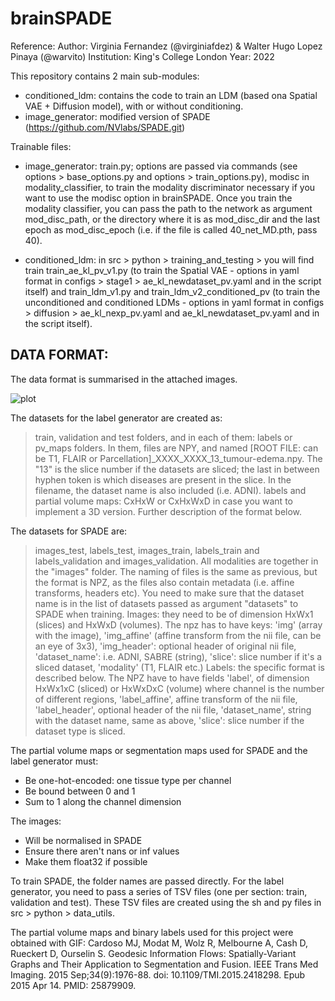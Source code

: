 # brainSPADE
Reference:
Author: Virginia Fernandez (@virginiafdez) & Walter Hugo Lopez Pinaya (@warvito)
Institution: King's College London
Year: 2022

This repository contains 2 main sub-modules:
- conditioned_ldm: contains the code to train an LDM (based ona Spatial VAE + Diffusion model), with or without conditioning.
- image_generator: modified version of SPADE (https://github.com/NVlabs/SPADE.git)

Trainable files:
- image_generator: train.py; options are passed via commands (see options > base_options.py and options > train_options.py),
modisc in modality_classifier, to train the modality discriminator necessary if you want to use the modisc option in
brainSPADE. Once you train the modality classifier, you can pass the path to the network as argument mod_disc_path,
or the directory where it is as mod_disc_dir and the last epoch as mod_disc_epoch (i.e. if the file is called 40_net_MD.pth,
pass 40).

- conditioned_ldm: in src > python > training_and_testing > you will find train train_ae_kl_pv_v1.py (to train the Spatial
VAE - options in yaml format in configs > stage1 > ae_kl_newdataset_pv.yaml and in the script itself) and
train_ldm_v1.py and train_ldm_v2_conditioned_pv (to train the unconditioned and conditioned LDMs - options in yaml format
in configs > diffusion > ae_kl_nexp_pv.yaml and ae_kl_newdataset_pv.yaml and in the script itself).


## DATA FORMAT:

The data format is summarised in the attached images.

![plot](/home/vf19/Documents/JOURNAL2022/data_format_label_ge.png)

The datasets for the label generator are created as:
> train, validation and test folders, and in each of them: labels or pv_maps folders. In them, files are NPY,
and named [ROOT FILE: can be T1, FLAIR or Parcellation]_XXXX_XXXX_13_tumour-edema.npy. The "13" is the slice number
if the datasets are sliced; the last in between hyphen token is which diseases are present in the slice. In the filename,
the dataset name is also included (i.e. ADNI).
> labels and partial volume maps: CxHxW or CxHxWxD in case you want to implement a 3D version. Further description
of the format below.

The datasets for SPADE are:
> images_test, labels_test, images_train, labels_train and labels_validation and images_validation. All modalities are
together in the "images" folder. The naming of files is the same as previous, but the format is NPZ, as the files
also contain metadata (i.e. affine transforms, headers etc). You need to make sure that the dataset name is in the
list of datasets passed as argument "datasets" to SPADE when training.
> Images: they need to be of dimension HxWx1 (slices) and HxWxD (volumes). The npz has to have keys: 'img' (array with the image),
'img_affine' (affine transform from the nii file, can be an eye of 3x3), 'img_header': optional header of original nii file,
'dataset_name': i.e. ADNI, SABRE (string), 'slice': slice number if it's a sliced dataset, 'modality' (T1, FLAIR etc.)
> Labels: the specific format is described below. The NPZ have to have fields 'label', of dimension HxWx1xC (sliced) or
HxWxDxC (volume) where channel is the number of different regions, 'label_affine', affine transform of the nii file,
'label_header', optional header of the nii file, 'dataset_name', string with the dataset name, same as above,
'slice': slice number if the dataset type is sliced.

The partial volume maps or segmentation maps used for SPADE and the label generator must:
- Be one-hot-encoded: one tissue type per channel
- Be bound between 0 and 1
- Sum to 1 along the channel dimension

The images:
- Will be normalised in SPADE
- Ensure there aren't nans or inf values
- Make them float32 if possible

To train SPADE, the folder names are passed directly.
For the label generator, you need to pass a series of TSV files (one per section: train, validation and test).
These TSV files are created using the sh and py files in src > python > data_utils.

The partial volume maps and binary labels used for this project were obtained with GIF: Cardoso MJ, Modat M, Wolz R, Melbourne A, Cash D, Rueckert D, Ourselin S. Geodesic Information Flows: Spatially-Variant Graphs and Their Application to Segmentation and Fusion. IEEE Trans Med Imaging. 2015 Sep;34(9):1976-88. doi: 10.1109/TMI.2015.2418298. Epub 2015 Apr 14. PMID: 25879909.
